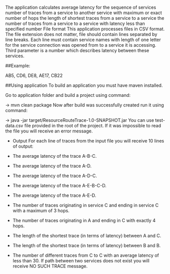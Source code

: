 The application calculates average latency for the sequence of services
number of traces from a service to another service with maximum or exact number of hops
the length of shortest traces from a service to a service
the number of traces from a service to a service with latency less than specified number
File format
This application processes files in CSV format. The file extension does not matter, file should contain lines separated by line breaks. Each line must contain service names with length of one letter for the service connection was opened from to a service it is accessing. Third parameter is a number which describes latency between these services.

##Example:

AB5, CD6, DE8, AE17, CB22

##Using application
To build an application you must have maven installed.

Go to application folder and build a project using command:

&#8594; mvn clean package
Now after build was successfully created run it using command:

&#8594; java -jar target/ResourceRouteTrace-1.0-SNAPSHOT.jar <filename>
You can use test-data.csv file provided in the root of the project. If it was impossible to read the file you will receive an error message.

* Output
  For each line of traces from the input file you will receive 10 lines of output:

* The average latency of the trace A-B-C.
* The average latency of the trace A-D.
* The average latency of the trace A-D-C.
* The average latency of the trace A-E-B-C-D.
* The average latency of the trace A-E-D.
* The number of traces originating in service C and ending in service C with a maximum of 3 hops.
* The number of traces originating in A and ending in C with exactly 4 hops.
* The length of the shortest trace (in terms of latency) between A and C.
* The length of the shortest trace (in terms of latency) between B and B.
* The number of different traces from C to C with an average latency of less than 30.
  If path between two services does not exist you will receive NO SUCH TRACE message.